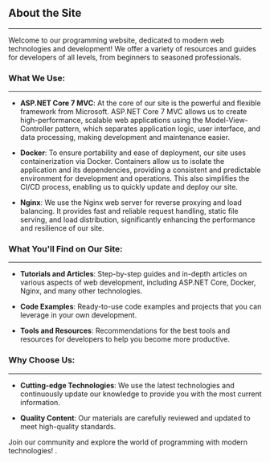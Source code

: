 ## About the Site
---
Welcome to our programming website, dedicated to modern web technologies and development! We offer a variety of resources and guides for developers of all levels, from beginners to seasoned professionals.

### What We Use:
---

- **ASP.NET Core 7 MVC**: At the core of our site is the powerful and flexible framework from Microsoft. ASP.NET Core 7 MVC allows us to create high-performance, scalable web applications using the Model-View-Controller pattern, which separates application logic, user interface, and data processing, making development and maintenance easier.

- **Docker**: To ensure portability and ease of deployment, our site uses containerization via Docker. Containers allow us to isolate the application and its dependencies, providing a consistent and predictable environment for development and operations. This also simplifies the CI/CD process, enabling us to quickly update and deploy our site.

- **Nginx**: We use the Nginx web server for reverse proxying and load balancing. It provides fast and reliable request handling, static file serving, and load distribution, significantly enhancing the performance and resilience of our site.

### What You'll Find on Our Site:
---

- **Tutorials and Articles**: Step-by-step guides and in-depth articles on various aspects of web development, including ASP.NET Core, Docker, Nginx, and many other technologies.
  
- **Code Examples**: Ready-to-use code examples and projects that you can leverage in your own development.
  
- **Tools and Resources**: Recommendations for the best tools and resources for developers to help you become more productive.

### Why Choose Us:
---

- **Cutting-edge Technologies**: We use the latest technologies and continuously update our knowledge to provide you with the most current information.
  
- **Quality Content**: Our materials are carefully reviewed and updated to meet high-quality standards.


Join our community and explore the world of programming with modern technologies!
.
